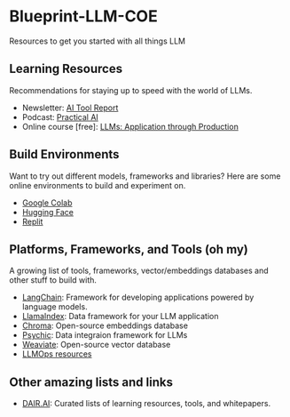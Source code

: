 # Blueprint-LLM-COE
Resources to get you started with all things LLM

## Learning Resources
Recommendations for staying up to speed with the world of LLMs.

- Newsletter: [AI Tool Report](https://aitoolreport.beehiiv.com/subscribe?ref=EW7agyiz0S)
- Podcast: [Practical AI](https://changelog.com/practicalai)
- Online course [free]: [LLMs: Application through Production](https://learning.edx.org/course/course-v1:Databricks+LLM101x+2T2023/progress)


## Build Environments
Want to try out different models, frameworks and libraries? Here are some online environments to build and experiment on.

- [Google Colab](https://colab.research.google.com/)
- [Hugging Face](https://huggingface.co/)
- [Replit](https://replit.com/~)

## Platforms, Frameworks, and Tools (oh my)
A growing list of tools, frameworks, vector/embeddings databases and other stuff to build with.

- [LangChain](https://python.langchain.com/en/latest/index.html): Framework for developing applications powered by language models.
- [LlamaIndex](https://gpt-index.readthedocs.io/en/latest/): Data framework for your LLM application
- [Chroma](https://docs.trychroma.com/): Open-source embeddings database
- [Psychic](): Data integraion framework for LLMs
- [Weaviate](https://weaviate.io/developers/weaviate): Open-source vector database
- [LLMOps resources](https://github.com/tensorchord/Awesome-LLMOps)

## Other amazing lists and links
- [DAIR.AI](https://github.com/dair-ai): Curated lists of learning resources, tools, and whitepapers.
